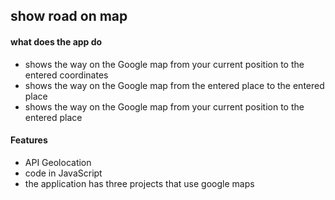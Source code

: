 ## show road on map

#### what does the app do
* shows the way on the Google map from your current position to the entered coordinates
* shows the way on the Google map from the entered place to the entered place
* shows the way on the Google map from your current position to the entered place

#### Features
* API Geolocation
* code in JavaScript
* the application has three projects that use google maps





